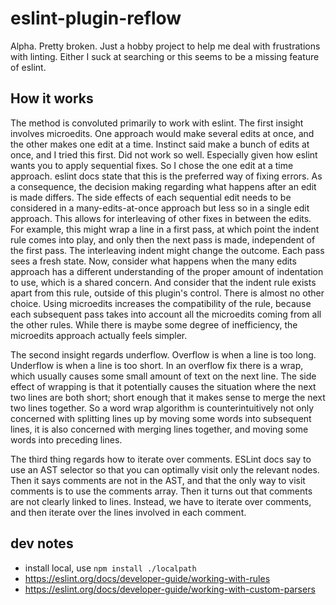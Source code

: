 # eslint-plugin-reflow

Alpha. Pretty broken. Just a hobby project to help me deal with frustrations with linting. Either I 
suck at searching or this seems to be a missing feature of eslint.

## How it works
The method is convoluted primarily to work with eslint. The first insight involves microedits. One
approach would make several edits at once, and the other makes one edit at a time. Instinct said
make a bunch of edits at once, and I tried this first. Did not work so well. Especially given how
eslint wants you to apply sequential fixes. So I chose the one edit at a time approach. eslint docs
state that this is the preferred way of fixing errors. As a consequence, the decision making
regarding what happens after an edit is made differs. The side effects of each sequential edit needs
to be considered in a many-edits-at-once approach but less so in a single edit approach. This allows
for interleaving of other fixes in between the edits. For example, this might wrap a line in a first
pass, at which point the indent rule comes into play, and only then the next pass is made,
independent of the first pass. The interleaving indent might change the outcome. Each pass sees a
fresh state. Now, consider what happens when the many edits approach has a different understanding
of the proper amount of indentation to use, which is a shared concern. And consider that the indent
rule exists apart from this rule, outside of this plugin's control. There is almost no other choice.
Using microedits increases the compatibility of the rule, because each subsequent pass takes into
account all the microedits coming from all the other rules. While there is maybe some degree of
inefficiency, the microedits approach actually feels simpler.

The second insight regards underflow. Overflow is when a line is too long. Underflow is when a line
is too short. In an overflow fix there is a wrap, which usually causes some small amount of text on
the next line. The side effect of wrapping is that it potentially causes the situation where the
next two lines are both short; short enough that it makes sense to merge the next two lines
together. So a word wrap algorithm is counterintuitively not only concerned with splitting lines up
by moving some words into subsequent lines, it is also concerned with merging lines together, and
moving some words into preceding lines.

The third thing regards how to iterate over comments. ESLint docs say to use an AST selector so that
you can optimally visit only the relevant nodes. Then it says comments are not in the AST, and that
the only way to visit comments is to use the comments array. Then it turns out that comments are not
clearly linked to lines. Instead, we have to iterate over comments, and then iterate over the lines
involved in each comment.

## dev notes
* install local, use `npm install ./localpath`
* https://eslint.org/docs/developer-guide/working-with-rules
* https://eslint.org/docs/developer-guide/working-with-custom-parsers
